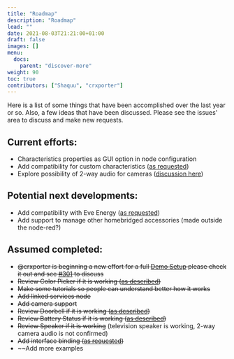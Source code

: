 ```yaml
---
title: "Roadmap"
description: "Roadmap"
lead: ""
date: 2021-08-03T21:21:00+01:00
draft: false
images: []
menu:
  docs:
    parent: "discover-more"
weight: 90
toc: true
contributors: ["Shaquu", "crxporter"]
---
```


Here is a list of some things that have been accomplished over the last year or so.
Also, a few ideas that have been discussed. Please see the issues' area to discuss and make new requests.

## Current efforts:

* Characteristics properties as GUI option in node configuration
* Add compatibility for custom characteristics ([as requested](https://github.com/NRCHKB/node-red-contrib-homekit-bridged/issues/52))
* Explore possibility of 2-way audio for cameras ([discussion here](https://github.com/NRCHKB/node-red-contrib-homekit-bridged/issues/232))

## Potential next developments:

* Add compatibility with Eve Energy ([as requested](https://github.com/NRCHKB/node-red-contrib-homekit-bridged/issues/27))
* Add support to manage other homebridged accessories (made outside the node-red?)

## Assumed completed:

* ~~@crxporter is beginning a new effort for a full [Demo Setup](https://github.com/NRCHKB/node-red-contrib-homekit-bridged/wiki/Demo-Setup) please check it out and see [#301](https://github.com/NRCHKB/node-red-contrib-homekit-bridged/issues/301) to discuss~~
* ~~Review Color Picker if it is working ([as described](https://github.com/NRCHKB/node-red-contrib-homekit-bridged/issues/10))~~
* ~~Make some tutorials so people can understand better how it works~~
* ~~Add linked services node~~
* ~~Add camera support~~
* ~~Review Doorbell if it is working ([as described](https://github.com/NRCHKB/node-red-contrib-homekit-bridged/issues/38))~~
* ~~Review Battery Status if it is working ([as described](https://github.com/NRCHKB/node-red-contrib-homekit-bridged/issues/23))~~
* ~~Review Speaker if it is working~~ (television speaker is working, 2-way camera audio is not confirmed)
* ~~Add interface binding ([as requested](https://github.com/NRCHKB/node-red-contrib-homekit-bridged/issues/44))~~
* ~~Add more examples
